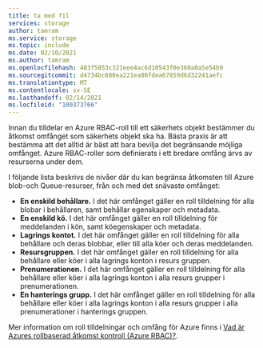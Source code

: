 ```yaml
---
title: ta med fil
services: storage
author: tamram
ms.service: storage
ms.topic: include
ms.date: 02/10/2021
ms.author: tamram
ms.openlocfilehash: 483f5853c321eee4ac6d10543f0e360a0a5e54b9
ms.sourcegitcommit: d4734bc680ea221ea80fdea67859d6d32241aefc
ms.translationtype: MT
ms.contentlocale: sv-SE
ms.lasthandoff: 02/14/2021
ms.locfileid: "100373766"
---
```

Innan du tilldelar en Azure RBAC-roll till ett säkerhets objekt bestämmer du åtkomst omfånget som säkerhets objekt ska ha. Bästa praxis är att bestämma att det alltid är bäst att bara bevilja det begränsande möjliga omfånget. Azure RBAC-roller som definierats i ett bredare omfång ärvs av resurserna under dem.

I följande lista beskrivs de nivåer där du kan begränsa åtkomsten till Azure blob-och Queue-resurser, från och med det snävaste omfånget:

- **En enskild behållare.** I det här omfånget gäller en roll tilldelning för alla blobar i behållaren, samt behållar egenskaper och metadata.
- **En enskild kö.** I det här omfånget gäller en roll tilldelning för meddelanden i kön, samt köegenskaper och metadata.
- **Lagrings kontot.** I det här omfånget gäller en roll tilldelning för alla behållare och deras blobbar, eller till alla köer och deras meddelanden.
- **Resursgruppen.** I det här omfånget gäller en roll tilldelning för alla behållare eller köer i alla lagrings konton i resurs gruppen.
- **Prenumerationen.** I det här omfånget gäller en roll tilldelning för alla behållare eller köer i alla lagrings konton i alla resurs grupper i prenumerationen.
- **En hanterings grupp.** I det här omfånget gäller en roll tilldelning för alla behållare eller köer i alla lagrings konton i alla resurs grupper i alla prenumerationer i hanterings gruppen.

Mer information om roll tilldelningar och omfång för Azure finns i [Vad är Azures rollbaserad åtkomst kontroll (Azure RBAC)?](../articles/role-based-access-control/overview.md).
